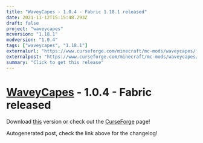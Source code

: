 ```yaml
---
title: "WaveyCapes - 1.0.4 - Fabric 1.18.1 released"
date: 2021-11-12T15:15:48.293Z
draft: false
project: "waveycapes"
mcversion: "1.18.1"
modversion: "1.0.4"
tags: ["waveycapes", "1.18.1"]
externalurl: "https://www.curseforge.com/minecraft/mc-mods/waveycapes/files/3523462"
externalpost: "https://www.curseforge.com/minecraft/mc-mods/waveycapes/files/3523462"
summary: "Click to get this release"
---
```

# [WaveyCapes](/project/waveycapes) - 1.0.4 - Fabric released
Download [this](https://www.curseforge.com/minecraft/mc-mods/waveycapes/files/3523462) version or check out the [CurseForge](https://www.curseforge.com/minecraft/mc-mods/waveycapes) page!

Autogenerated post, check the link above for the changelog!
